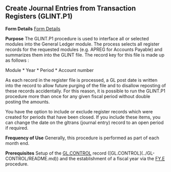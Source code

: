 ## Create Journal Entries from Transaction Registers (GLINT.P1)
<PageHeader />

**Form Details**
[Form Details](../GLINT-P1-1/README.md)

**Purpose**
The GLINT.P1 procedure is used to interface all or selected modules into the
General Ledger module. The process selects all register records for the
requested modules (e.g. APREG for Accounts Payable) and summarizes them into
the GLINT file. The record key for this file is made up as follows :

Module * Year * Period * Account number

As each record in the register file is processed, a GL post date is written
into the record to allow future purging of the file and to disallow reposting
of these records accidentally. For this reason, it is possible to run the
GLINT.P1 procedure more than once for any given fiscal period without double
posting the amounts.

You have the option to include or exclude register records which were created
for periods that have been closed. If you include these items, you can change
the date on the gltrans (journal entry) record to an open period if required.

**Frequency of Use**
Generally, this procedure is performed as part of each month end.

**Prerequisites**
Setup of the [GL.CONTROL](../GL-CONTROL/README.md) record ([GL.CONTROL](../GL-
CONTROL/README.md)) and the establishment of a fiscal year via the [FY.E](../FY-E/README.md)
procedure.

<badge text= "Version 8.10.57 " vertical="middle" />

<PageFooter />
